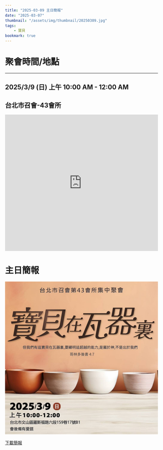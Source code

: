 ```yaml
---
title: "2025-03-09 主日簡報"
date: "2025-03-07"
thumbnail: "/assets/img/thumbnail/20250309.jpg"
tags:
    - 寶貝
bookmark: true
---
```


# 聚會時間/地點
___

## 2025/3/9 (日) 上午 10:00 AM - 12:00 AM

## 台北市召會-43會所
<iframe src="https://www.google.com/maps/embed?pb=!1m18!1m12!1m3!1d1861.018064677444!2d121.54127558199755!3d24.99750156997027!2m3!1f0!2f0!3f0!3m2!1i1024!2i768!4f13.1!3m3!1m2!1s0x3442aa037a04bf63%3A0xca07e92f33867207!2z5Y-w5YyX5biC5Y-s5pyD56ys5Zub5Y2B5LiJ6IGa5pyD5omA!5e0!3m2!1szh-TW!2stw!4v1729835929402!5m2!1szh-TW!2stw" width="100%" height="450" style="border:0;" allowfullscreen="" loading="lazy" referrerpolicy="no-referrer-when-downgrade"></iframe>

# 主日簡報

<img src="/assets/img/thumbnail/20250309.jpg" alt="寶貝在瓦器裏" style="box-shadow: 5px 5px 10px \#888;">

<a href="../../assets/docs/20250309.pdf" download="20250309主日簡報.pdf">下載簡報</a>

<object data="../../assets/docs/20250309.pdf" width="100%" height="1000" type='application/pdf'></object>
